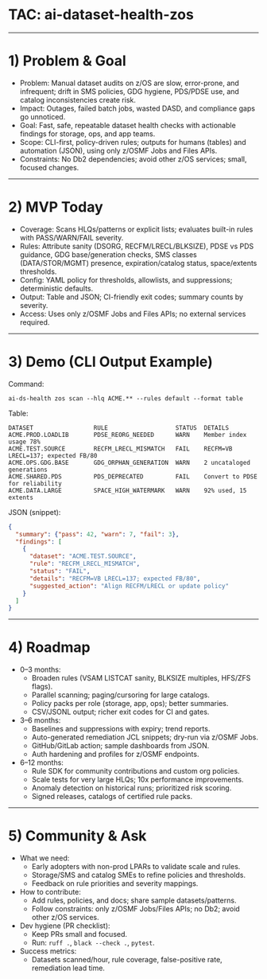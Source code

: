 # TAC: ai-dataset-health-zos

---

# 1) Problem & Goal
- Problem: Manual dataset audits on z/OS are slow, error-prone, and infrequent; drift in SMS policies, GDG hygiene, PDS/PDSE use, and catalog inconsistencies create risk.
- Impact: Outages, failed batch jobs, wasted DASD, and compliance gaps go unnoticed.
- Goal: Fast, safe, repeatable dataset health checks with actionable findings for storage, ops, and app teams.
- Scope: CLI-first, policy-driven rules; outputs for humans (tables) and automation (JSON), using only z/OSMF Jobs and Files APIs.
- Constraints: No Db2 dependencies; avoid other z/OS services; small, focused changes.

---

# 2) MVP Today
- Coverage: Scans HLQs/patterns or explicit lists; evaluates built-in rules with PASS/WARN/FAIL severity.
- Rules: Attribute sanity (DSORG, RECFM/LRECL/BLKSIZE), PDSE vs PDS guidance, GDG base/generation checks, SMS classes (DATA/STOR/MGMT) presence, expiration/catalog status, space/extents thresholds.
- Config: YAML policy for thresholds, allowlists, and suppressions; deterministic defaults.
- Output: Table and JSON; CI-friendly exit codes; summary counts by severity.
- Access: Uses only z/OSMF Jobs and Files APIs; no external services required.

---

# 3) Demo (CLI Output Example)
Command:
```
ai-ds-health zos scan --hlq ACME.** --rules default --format table
```

Table:
```
DATASET                 RULE                   STATUS  DETAILS
ACME.PROD.LOADLIB       PDSE_REORG_NEEDED      WARN    Member index usage 78%
ACME.TEST.SOURCE        RECFM_LRECL_MISMATCH   FAIL    RECFM=VB LRECL=137; expected FB/80
ACME.OPS.GDG.BASE       GDG_ORPHAN_GENERATION  WARN    2 uncataloged generations
ACME.SHARED.PDS         PDS_DEPRECATED         FAIL    Convert to PDSE for reliability
ACME.DATA.LARGE         SPACE_HIGH_WATERMARK   WARN    92% used, 15 extents
```

JSON (snippet):
```json
{
  "summary": {"pass": 42, "warn": 7, "fail": 3},
  "findings": [
    {
      "dataset": "ACME.TEST.SOURCE",
      "rule": "RECFM_LRECL_MISMATCH",
      "status": "FAIL",
      "details": "RECFM=VB LRECL=137; expected FB/80",
      "suggested_action": "Align RECFM/LRECL or update policy"
    }
  ]
}
```

---

# 4) Roadmap
- 0–3 months:
  - Broaden rules (VSAM LISTCAT sanity, BLKSIZE multiples, HFS/ZFS flags).
  - Parallel scanning; paging/cursoring for large catalogs.
  - Policy packs per role (storage, app, ops); better summaries.
  - CSV/JSONL output; richer exit codes for CI and gates.
- 3–6 months:
  - Baselines and suppressions with expiry; trend reports.
  - Auto-generated remediation JCL snippets; dry-run via z/OSMF Jobs.
  - GitHub/GitLab action; sample dashboards from JSON.
  - Auth hardening and profiles for z/OSMF endpoints.
- 6–12 months:
  - Rule SDK for community contributions and custom org policies.
  - Scale tests for very large HLQs; 10x performance improvements.
  - Anomaly detection on historical runs; prioritized risk scoring.
  - Signed releases, catalogs of certified rule packs.

---

# 5) Community & Ask
- What we need:
  - Early adopters with non-prod LPARs to validate scale and rules.
  - Storage/SMS and catalog SMEs to refine policies and thresholds.
  - Feedback on rule priorities and severity mappings.
- How to contribute:
  - Add rules, policies, and docs; share sample datasets/patterns.
  - Follow constraints: only z/OSMF Jobs/Files APIs; no Db2; avoid other z/OS services.
- Dev hygiene (PR checklist):
  - Keep PRs small and focused.
  - Run: `ruff .`, `black --check .`, `pytest`.
- Success metrics:
  - Datasets scanned/hour, rule coverage, false-positive rate, remediation lead time.
